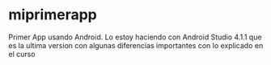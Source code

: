 # miprimerapp
Primer App usando Android. Lo estoy haciendo con Android Studio 4.1.1 que es la ultima version con algunas diferencias importantes con lo explicado en el curso
